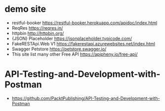 # demo site

- restful-booker	https://restful-booker.herokuapp.com/apidoc/index.html
- ReqRes	https://reqres.in/
- httpbin	http://httpbin.org/
- {JSON} Placeholder	https://jsonplaceholder.typicode.com/
- FakeRESTApi.Web V1	https://fakerestapi.azurewebsites.net/index.html
- Swagger Petstore	https://petstore.swagger.io/
- This site list many other Free API	https://apipheny.io/free-api/

# API-Testing-and-Development-with-Postman
- https://github.com/PacktPublishing/API-Testing-and-Development-with-Postman
